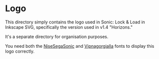 # Logo 

This directory simply contains the logo used in Sonic: Lock & Load in Inkscape SVG, specifically the version used in v1.4 "Horizons."

It's a separate directory for organisation purposes.

You need both the [NiseSegaSonic](https://fontmeme.com/fonts/nise-sega-sonic-font/) and [Vipnagorgialla](https://www.dafont.com/vipnagorgialla.font) fonts to display this logo correctly.
